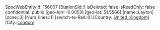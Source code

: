 ﻿---
location: [51.5566,-0.0053]
type: Station
tags:
- geo/Station
- Europe/United_Kingdom/London

---
SpocWebEntityId: 156007
[StationSId::]
isDeleted: false
isReadOnly: false
confidential: public
[geo-lon::-0.0053]
[geo-lat::51.5566]
[name::Leyton]
[zone::3]
[Num_lines::1]
[switch-to-Rail::0]
[Country::[United_Kingdom](geo/Continent/Europe/United_Kingdom.md)]
[City::[London](geo/Continent/Europe/United_Kingdom/London.md)]

